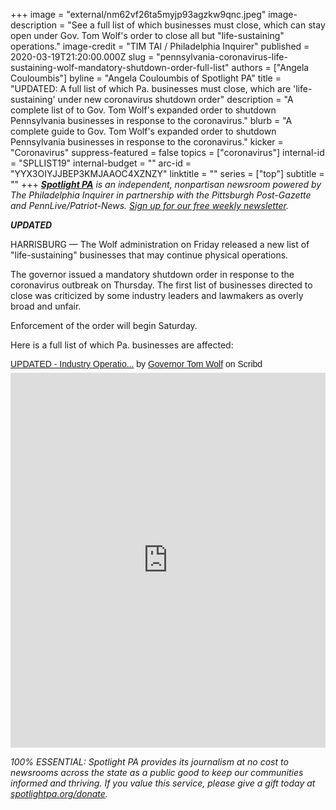 +++
image = "external/nm62vf26ta5myjp93agzkw9qnc.jpeg"
image-description = "See a full list of which businesses must close, which can stay open under Gov. Tom Wolf's order to close all but \"life-sustaining\" operations."
image-credit = "TIM TAI / Philadelphia Inquirer"
published = 2020-03-19T21:20:00.000Z
slug = "pennsylvania-coronavirus-life-sustaining-wolf-mandatory-shutdown-order-full-list"
authors = ["Angela Couloumbis"]
byline = "Angela Couloumbis of Spotlight PA"
title = "UPDATED: A full list of which Pa. businesses must close, which are 'life-sustaining' under new coronavirus shutdown order"
description = "A complete list of to Gov. Tom Wolf's expanded order to shutdown Pennsylvania businesses in response to the coronavirus."
blurb = "A complete guide to Gov. Tom Wolf's expanded order to shutdown Pennsylvania businesses in response to the coronavirus."
kicker = "Coronavirus"
suppress-featured = false
topics = ["coronavirus"]
internal-id = "SPLLIST19"
internal-budget = ""
arc-id = "YYX3OIYJJBEP3KMJAAOC4XZNZY"
linktitle = ""
series = ["top"]
subtitle = ""
+++
<a href="https://www.spotlightpa.org/"><i><b>Spotlight PA</b></i></a><i> is an independent, nonpartisan newsroom powered by The Philadelphia Inquirer in partnership with the Pittsburgh Post-Gazette and PennLive/Patriot-News. </i><a href="https://www.spotlightpa.org/newsletters"><i>Sign up for our free weekly newsletter</i></a><i>.</i>

***UPDATED***

HARRISBURG — The Wolf administration on Friday released a new list of "life-sustaining" businesses that may continue physical operations. 

The governor issued a mandatory shutdown order in response to the coronavirus outbreak on Thursday. The first list of businesses directed to close was criticized by some industry leaders and lawmakers as overly broad and unfair. 

Enforcement of the order will begin Saturday.

Here is a full list of which Pa. businesses are affected:

<p  style="   margin: 12px auto 6px auto;   font-family: Helvetica,Arial,Sans-serif;   font-style: normal;   font-variant: normal;   font-weight: normal;   font-size: 14px;   line-height: normal;   font-size-adjust: none;   font-stretch: normal;   -x-system-font: none;   display: block;"   ><a title="View UPDATED - Industry Operation Guidance, March 20, 2020 on Scribd" href="https://www.scribd.com/document/452553026/UPDATED-Industry-Operation-Guidance-March-20-2020#from_embed"  style="text-decoration: underline;">UPDATED - Industry Operatio...</a> by <a title="View Governor Tom Wolf's profile on Scribd" href="https://www.scribd.com/user/277491233/Governor-Tom-Wolf#from_embed"  style="text-decoration: underline;">Governor Tom Wolf</a> on Scribd</p><iframe class="scribd_iframe_embed" title="UPDATED - Industry Operation Guidance, March 20, 2020" src="https://www.scribd.com/embeds/452553026/content?start_page=1&view_mode=scroll&access_key=key-0yHTz3BQSjj6RhRMDyAz" data-auto-height="true" data-aspect-ratio="0.7729220222793488" scrolling="no" width="100%" height="600" frameborder="0"></iframe>



*100% ESSENTIAL: Spotlight PA provides its journalism at no cost to newsrooms across the state as a public good to keep our communities informed and thriving. If you value this service, please give a gift today at [spotlightpa.org/donate](https://www.spotlightpa.org/donate).*